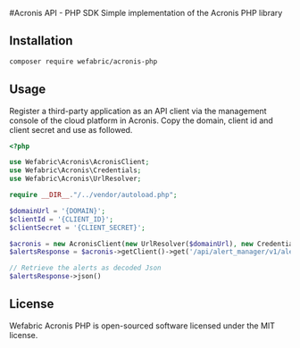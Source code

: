 #Acronis API - PHP SDK
Simple implementation of the Acronis PHP library

## Installation
```bash
composer require wefabric/acronis-php
```

## Usage

Register a third-party application as an API client via the management console of the cloud platform in Acronis.
Copy the domain, client id and client secret and use as followed.

```php
<?php

use Wefabric\Acronis\AcronisClient;
use Wefabric\Acronis\Credentials;
use Wefabric\Acronis\UrlResolver;

require __DIR__."/../vendor/autoload.php";

$domainUrl = '{DOMAIN}';
$clientId = '{CLIENT_ID}';
$clientSecret = '{CLIENT_SECRET}';

$acronis = new AcronisClient(new UrlResolver($domainUrl), new Credentials($clientId, $clientSecret));
$alertsResponse = $acronis->getClient()->get('/api/alert_manager/v1/alerts');

// Retrieve the alerts as decoded Json
$alertsResponse->json()
```

## License
Wefabric Acronis PHP is open-sourced software licensed under the MIT license.